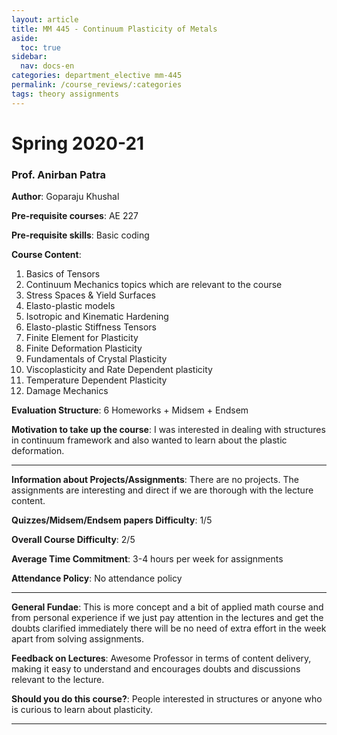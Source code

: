 ```yaml
---
layout: article
title: MM 445 - Continuum Plasticity of Metals
aside:
  toc: true
sidebar:
  nav: docs-en
categories: department_elective mm-445
permalink: /course_reviews/:categories
tags: theory assignments
---
```


# Spring 2020-21
### Prof. Anirban Patra
**Author**: Goparaju Khushal

**Pre-requisite courses**: AE 227

**Pre-requisite skills**: Basic coding 

**Course Content**:
1) Basics of Tensors
2) Continuum Mechanics topics which are relevant to the course
3) Stress Spaces & Yield Surfaces
4) Elasto-plastic models 
5) Isotropic and Kinematic Hardening
6) Elasto-plastic Stiffness Tensors
7) Finite Element for Plasticity
8) Finite Deformation Plasticity
9) Fundamentals of Crystal Plasticity 
10) Viscoplasticity and Rate Dependent plasticity
11) Temperature Dependent Plasticity
12) Damage Mechanics

**Evaluation Structure**:
6 Homeworks + Midsem + Endsem

**Motivation to take up the course**: 
I was interested in dealing with structures in continuum framework and also wanted to learn about the plastic deformation. 

---

**Information about Projects/Assignments**: 
There are no projects.
The assignments are interesting and direct if we are thorough with the lecture content.

**Quizzes/Midsem/Endsem papers Difficulty**: 1/5

**Overall Course Difficulty**: 2/5

**Average Time Commitment**:
3-4 hours per week for assignments

**Attendance Policy**: No attendance policy

---

**General Fundae**:
This is more concept and a bit of applied math course and from personal experience if we just pay attention in the lectures and get the doubts clarified immediately there will be no need of extra effort in the week apart from solving assignments.

**Feedback on Lectures**:
Awesome Professor in terms of content delivery, making it easy to understand and encourages doubts and discussions relevant to the lecture. 


**Should you do this course?**: 
People interested in structures or anyone who is curious to learn about plasticity. 


---
